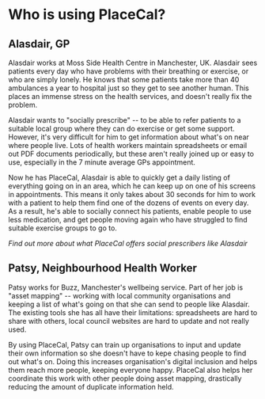 # Who is using PlaceCal?

## Alasdair, GP

Alasdair works at Moss Side Health Centre in Manchester, UK. Alasdair sees patients every day who have problems with their breathing or exercise, or who are simply lonely. He knows that some patients take more than 40 ambulances a year to hospital just so they get to see another human. This places an immense stress on the health services, and doesn't really fix the problem.

Alasdair wants to "socially prescribe" -- to be able to refer patients to a suitable local group where they can do exercise or get some support. However, it's very difficult for him to get information about what's on near where people live. Lots of health workers maintain spreadsheets or email out PDF documents periodically, but these aren't really joined up or easy to use, especially in the 7 minute average GPs appointment.

Now he has PlaceCal, Alasdair is able to  quickly get a daily listing of everything going on in an area, which he can keep up on one of his screens in appointments. This means it only takes about 30 seconds for him to work with a patient to help them find one of the dozens of events on every day. As a result, he's able to socially connect his patients, enable people to use less medication, and get people moving again who have struggled to find suitable exercise groups to go to.

_Find out more about what PlaceCal offers social prescribers like Alasdair_

## Patsy, Neighbourhood Health Worker

Patsy works for Buzz, Manchester's wellbeing service. Part of her job is "asset mapping" -- working with local community organisations and keeping a list of what's going on that she can send to people like Alasdair. The existing tools she has all have their limitations: spreadsheets are hard to share with others, local council websites are hard to update and not really used.

By using PlaceCal, Patsy can train up organisations to input and update their own information so she doesn't have to kepe chasing people to find out what's on. Doing this increases organisation's digital inclusion  and helps them reach more people, keeping everyone happy. PlaceCal also helps her coordinate this work with other people doing asset mapping, drastically reducing the amount of duplicate information held.

